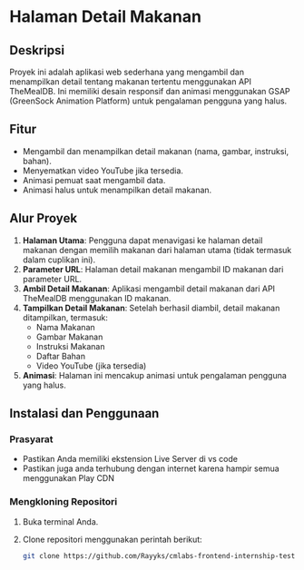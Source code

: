 # Halaman Detail Makanan

## Deskripsi

Proyek ini adalah aplikasi web sederhana yang mengambil dan menampilkan detail tentang makanan tertentu menggunakan API TheMealDB. Ini memiliki desain responsif dan animasi menggunakan GSAP (GreenSock Animation Platform) untuk pengalaman pengguna yang halus.

## Fitur

- Mengambil dan menampilkan detail makanan (nama, gambar, instruksi, bahan).
- Menyematkan video YouTube jika tersedia.
- Animasi pemuat saat mengambil data.
- Animasi halus untuk menampilkan detail makanan.

## Alur Proyek

1. **Halaman Utama**: Pengguna dapat menavigasi ke halaman detail makanan dengan memilih makanan dari halaman utama (tidak termasuk dalam cuplikan ini).
2. **Parameter URL**: Halaman detail makanan mengambil ID makanan dari parameter URL.
3. **Ambil Detail Makanan**: Aplikasi mengambil detail makanan dari API TheMealDB menggunakan ID makanan.
4. **Tampilkan Detail Makanan**: Setelah berhasil diambil, detail makanan ditampilkan, termasuk:
   - Nama Makanan
   - Gambar Makanan
   - Instruksi Makanan
   - Daftar Bahan
   - Video YouTube (jika tersedia)
5. **Animasi**: Halaman ini mencakup animasi untuk pengalaman pengguna yang halus.

## Instalasi dan Penggunaan

### Prasyarat

- Pastikan Anda memiliki ekstension Live Server di vs code
- Pastikan juga anda terhubung dengan internet karena hampir semua menggunakan Play CDN

### Mengkloning Repositori

1. Buka terminal Anda.
2. Clone repositori menggunakan perintah berikut:

   ```bash
   git clone https://github.com/Rayyks/cmlabs-frontend-internship-test.git

   ```
